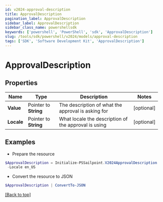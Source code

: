 ```yaml
---
id: v2024-approval-description
title: ApprovalDescription
pagination_label: ApprovalDescription
sidebar_label: ApprovalDescription
sidebar_class_name: powershellsdk
keywords: ['powershell', 'PowerShell', 'sdk', 'ApprovalDescription'] 
slug: /tools/sdk/powershell/v2024/models/approval-description
tags: ['SDK', 'Software Development Kit', 'ApprovalDescription']
---
```



# ApprovalDescription

## Properties

Name | Type | Description | Notes
------------ | ------------- | ------------- | -------------
**Value** |  Pointer to **String** | The description of what the approval is asking for | [optional] 
**Locale** |  Pointer to **String** | What locale the description of the approval is using | [optional] 

## Examples

- Prepare the resource
```powershell
$ApprovalDescription = Initialize-PSSailpoint.V2024ApprovalDescription  -Value This access allows viewing and editing of workflow resource `
 -Locale en_US
```

- Convert the resource to JSON
```powershell
$ApprovalDescription | ConvertTo-JSON
```


[[Back to top]](#) 

